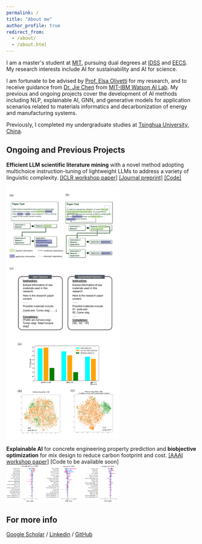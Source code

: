 ```yaml
---
permalink: /
title: "About me"
author_profile: true
redirect_from: 
  - /about/
  - /about.html
---
```


I am a master's student at [MIT](https://www.mit.edu/), pursuing dual degrees at [IDSS](https://idss.mit.edu/about-us/) and [EECS](https://www.eecs.mit.edu/). My research interests include AI for sustainability and AI for science. 

I am fortunate to be advised by [Prof. Elsa Olivetti](https://dmse.mit.edu/faculty/elsa-a-olivetti/) for my research, and to receive guidance from [Dr. Jie Chen](https://jiechenjiechen.github.io/) from [MIT-IBM Watson AI Lab](https://mitibmwatsonailab.mit.edu/). My previous and ongoing projects cover the development of AI methods including NLP, explainable AI, GNN, and generative models for application scenarios related to materials informatics and decarbonization of energy and manufacturing systems.

Previously, I completed my undergraduate studies at [Tsinghua University, China](https://www.tsinghua.edu.cn/en/).


Ongoing and Previous Projects
------
**Efficient LLM scientific literature mining** with a novel method adopting multichoice instruction-tuning of lightweight LLMs to address a variety of linguistic complexity.
[[ICLR workshop paper]](https://s3.us-east-1.amazonaws.com/climate-change-ai/papers/iclr2024/39/paper.pdf)
[[Journal preprint]](https://papers.ssrn.com/sol3/papers.cfm?abstract_id=5017239)
[[Code]](https://github.com/YifeiDuan/beneficial-use-LLM)
<p float="left">
  <img src="images/my_imgs/beneficial_use_llm/multichoice.jpg" width="300"/>
  <img src="images/my_imgs/beneficial_use_llm/performances.jpg" width="300"/>
</p>

**Explainable AI** for concrete engineering property prediction and **biobjective optimization** for mix design to reduce carbon footprint and cost.
[[AAAI workshop paper]](https://xai4sci.github.io/papers/2024/07_explainable_concrete_strength_prediction_with_amortized_gaussian_process.pdf)
[Code to be available soon]
<img src="images/my_imgs/xai_opt_concrete/shap.png" width="300"/>

For more info
------
[Google Scholar](https://scholar.google.com/citations?user=P2itvyMAAAAJ&hl=en) / [Linkedin](https://www.linkedin.com/in/yifei-duan/) / [GitHub](https://github.com/YifeiDuan)
